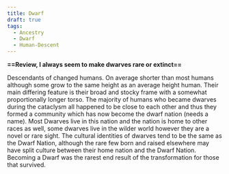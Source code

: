 ```yaml
---
title: Dwarf
draft: true
tags:
  - Ancestry
  - Dwarf
  - Human-Descent
---
```

**==Review, I always seem to make dwarves rare or extinct==**

Descendants of changed humans. On average shorter than most humans although some grow to the same height as an average height human. Their main differing feature is their broad and stocky frame with a somewhat proportionally longer torso. The majority of humans who became dwarves during the cataclysm all happened to be close to each other and thus they formed a community which has now become the dwarf nation (needs a name). Most Dwarves live in this nation and the nation is home to other races as well, some dwarves live in the wilder world however they are a novel or rare sight. The cultural identities of dwarves tend to be the same as the Dwarf Nation, although the rare few born and raised elsewhere may have split culture between their home nation and the Dwarf Nation. Becoming a Dwarf was the rarest end result of the transformation for those that survived.

